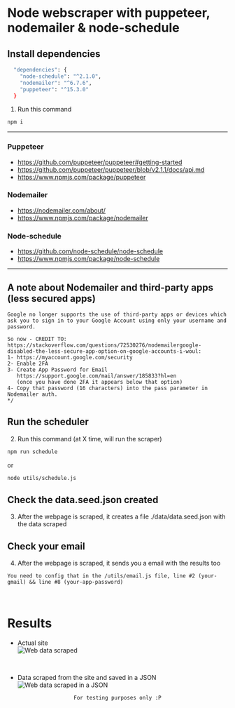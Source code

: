 # Node webscraper with puppeteer, nodemailer & node-schedule

## Install dependencies
```bash
  "dependencies": {
    "node-schedule": "^2.1.0",
    "nodemailer": "^6.7.6",
    "puppeteer": "^15.3.0"
  }
```

1. Run this command
```bash
npm i
```

<hr>

### Puppeteer
- https://github.com/puppeteer/puppeteer#getting-started
- https://github.com/puppeteer/puppeteer/blob/v2.1.1/docs/api.md
- https://www.npmjs.com/package/puppeteer

### Nodemailer
- https://nodemailer.com/about/
- https://www.npmjs.com/package/nodemailer

### Node-schedule
- https://github.com/node-schedule/node-schedule
- https://www.npmjs.com/package/node-schedule

<hr>

## A note about Nodemailer and third-party apps (less secured apps)

```
Google no longer supports the use of third-party apps or devices which ask you to sign in to your Google Account using only your username and password.

So now - CREDIT TO: https://stackoverflow.com/questions/72530276/nodemailergoogle-disabled-the-less-secure-app-option-on-google-accounts-i-woul:
1- https://myaccount.google.com/security
2- Enable 2FA
3- Create App Password for Email
   https://support.google.com/mail/answer/185833?hl=en
   (once you have done 2FA it appears below that option)
4- Copy that password (16 characters) into the pass parameter in Nodemailer auth.
*/
```

## Run the scheduler

2. Run this command (at X time, will run the scraper)

```bash
npm run schedule
```
or

```bash
node utils/schedule.js
```

## Check the data.seed.json created

3. After the webpage is scraped, it creates a file ./data/data.seed.json with the data scraped

## Check your email

4. After the webpage is scraped, it sends you a email with the results too

```
You need to config that in the /utils/email.js file, line #2 (your-gmail) && line #8 (your-app-password)
```

<br>

# Results
- Actual site <br>
![Web data scraped](https://user-images.githubusercontent.com/14861253/177007945-8d224eb5-f966-4c3b-bd66-a28b80d23b97.png)
<br>

- Data scraped from the site and saved in a JSON<br>
![Web data scraped in a JSON](https://user-images.githubusercontent.com/14861253/177024167-45079d94-b099-47ba-ad6e-045ead2792aa.png)


<div align="center">

```
For testing purposes only :P
```

</div>
